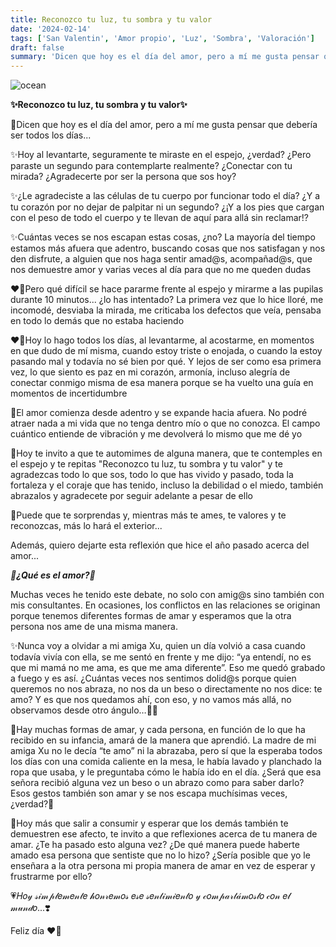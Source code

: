 ```yaml
---
title: Reconozco tu luz, tu sombra y tu valor
date: '2024-02-14'
tags: ['San Valentin', 'Amor propio', 'Luz', 'Sombra', 'Valoración']
draft: false
summary: 'Dicen que hoy es el día del amor, pero a mí me gusta pensar que debería ser todos los días'
---
```


<Image alt="ocean" src="/static/images/Blog/amor-propio.jpg" width={400} height={500} />

**✨️Reconozco tu luz, tu sombra y tu valor✨️**

🩷Dicen que hoy es el día del amor, pero a mí me gusta pensar que debería ser todos los días...

✨️Hoy al levantarte, seguramente te miraste en el espejo, ¿verdad? ¿Pero paraste un segundo para contemplarte realmente? ¿Conectar con tu mirada? ¿Agradecerte por ser la persona que sos hoy?

✨️¿Le agradeciste a las células de tu cuerpo por funcionar todo el día? ¿Y a tu corazón por no dejar de palpitar ni un segundo? ¿¡Y a los pies que cargan con el peso de todo el cuerpo y te llevan de aquí para allá sin reclamar!?

✨️Cuántas veces se nos escapan estas cosas, ¿no? La mayoría del tiempo estamos más afuera que adentro, buscando cosas que nos satisfagan y nos den disfrute, a alguien que nos haga sentir amad@s, acompañad@s, que nos demuestre amor y varias veces al día para que no me queden dudas

❤️‍🔥Pero qué difícil se hace pararme frente al espejo y mirarme a las pupilas durante 10 minutos... ¿lo has intentado? La primera vez que lo hice lloré, me incomodé, desviaba la mirada, me criticaba los defectos que veía, pensaba en todo lo demás que no estaba haciendo

❤️‍🔥Hoy lo hago todos los días, al levantarme, al acostarme, en momentos en que dudo de mí misma, cuando estoy triste o enojada, o cuando la estoy pasando mal y todavía no sé bien por qué. Y lejos de ser como esa primera vez, lo que siento es paz en mi corazón, armonía, incluso alegría de conectar conmigo misma de esa manera porque se ha vuelto una guía en momentos de incertidumbre

💛El amor comienza desde adentro y se expande hacia afuera. No podré atraer nada a mi vida que no tenga dentro mío o que no conozca. El campo cuántico entiende de vibración y me devolverá lo mismo que me dé yo

💛Hoy te invito a que te automimes de alguna manera, que te contemples en el espejo y te repitas "Reconozco tu luz, tu sombra y tu valor" y te agradezcas todo lo que sos, todo lo que has vivido y pasado, toda la fortaleza y el coraje que has tenido, incluso la debilidad o el miedo, también abrazalos y agradecete por seguir adelante a pesar de ello

💛Puede que te sorprendas y, mientras más te ames, te valores y te reconozcas, más lo hará el exterior...

Además, quiero dejarte esta reflexión que hice el año pasado acerca del amor...

**_🤍¿Qué es el amor?🤍_**

Muchas veces he tenido este debate, no solo con amig@s sino también con mis consultantes. En ocasiones, los conflictos en las relaciones se originan porque tenemos diferentes formas de amar y esperamos que la otra persona nos ame de una misma manera.

✨Nunca voy a olvidar a mi amiga Xu, quien un día volvió a casa cuando todavía vivía con ella, se me sentó en frente y me dijo: “ya entendí, no es que mi mamá no me ama, es que me ama diferente”. Eso me quedó grabado a fuego y es así. ¿Cuántas veces nos sentimos dolid@s porque quien queremos no nos abraza, no nos da un beso o directamente no nos dice: te amo? Y es que nos quedamos ahí, con eso, y no vamos más allá, no observamos desde otro ángulo…👍🏼

💜Hay muchas formas de amar, y cada persona, en función de lo que ha recibido en su infancia, amará de la manera que aprendió. La madre de mi amiga Xu no le decía “te amo” ni la abrazaba, pero sí que la esperaba todos los días con una comida caliente en la mesa, le había lavado y planchado la ropa que usaba, y le preguntaba cómo le había ido en el día. ¿Será que esa señora recibió alguna vez un beso o un abrazo como para saber darlo? Esos gestos también son amar y se nos escapa muchísimas veces, ¿verdad?💖

💞Hoy más que salir a consumir y esperar que los demás también te demuestren ese afecto, te invito a que reflexiones acerca de tu manera de amar. ¿Te ha pasado esto alguna vez? ¿De qué manera puede haberte amado esa persona que sentiste que no lo hizo? ¿Sería posible que yo le enseñara a la otra persona mi propia manera de amar en vez de esperar y frustrarme por ello?

💗𝐻𝑜𝓎 𝓈𝒾𝓂𝓅𝓁𝑒𝓂𝑒𝓃𝓉𝑒 𝒽𝑜𝓃𝓇𝑒𝓂𝑜𝓈 𝑒𝓈𝑒 𝓈𝑒𝓃𝓉𝒾𝓂𝒾𝑒𝓃𝓉𝑜 𝓎 𝒸𝑜𝓂𝓅𝒶𝓇𝓉𝒶́𝓂𝑜𝓈𝓁𝑜 𝒸𝑜𝓃 𝑒𝓁 𝓂𝓊𝓃𝒹𝑜...❣️

Feliz día ❤️‍🔥
